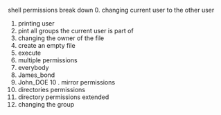 shell permissions break down
0. changing current user to the other user
1. printing user
2. pint all groups the current user is part of
3. changing the owner of the file
4. create an empty file
5. execute
6. multiple permissions
7. everybody
8. James_bond
9. John_DOE
10 . mirror permissions
11. directories permissions
12. directory permissions extended
13. changing the group
